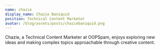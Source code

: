 ```yaml
---
name: chazie
display_name: Chazie Baniquid
position: Technical Content Marketer
avatar: /blog/assets/posts/chaziebaniquid.png
---
```

Chazie, a Technical Content Marketer at OOPSpam, enjoys exploring new ideas and making complex topics approachable through creative content.
